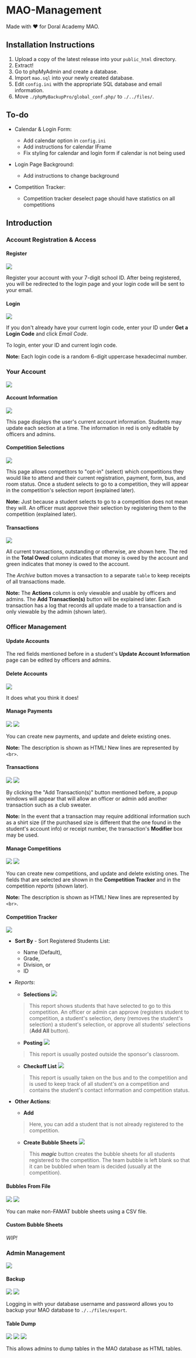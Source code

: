 # MAO-Management

Made with :heart: for Doral Academy MAO.

## Installation Instructions

1. Upload a copy of the latest release into your `public_html` directory.
2. Extract!
3. Go to phpMyAdmin and create a database.
4. Import `mao.sql` into your newly created database.
5. Edit `config.ini` with the appropriate SQL database and email information.
6. Move `./phpMyBackupPro/global_conf.php/` to `./../files/`.

## To-do

- Calendar & Login Form:
    - Add calendar option in `config.ini`
    - Add instructions for calendar IFrame
    - Fix styling for calendar and login form if calendar is not being used

- Login Page Background:
    - Add instructions to change background

- Competition Tracker:
    - Competition tracker deselect page should have statistics on all competitions

## Introduction

### Account Registration & Access

#### Register

![](docs/images/General/Register.png)

Register your account with your 7-digit school ID. After being registered, you will be redirected to the login page and
your login code will be sent to your email.

#### Login

![](docs/images/General/Login.png)

If you don't already have your current login code, enter your ID under __Get a Login Code__ and click _Email Code_.

To login, enter your ID and current login code.

__Note:__ Each login code is a random 6-digit uppercase hexadecimal number.

### Your Account

![](docs/images/Your_Account/Your_Account.png)

#### Account Information

![](docs/images/Your_Account/Update_Account_Information.png)

This page displays the user's current account information. Students may update each section at a time. The information
in red is only editable by officers and admins.

#### Competition Selections

![](docs/images/Your_Account/Compeition_Selections.png)

This page allows competitors to "opt-in" (select) which competitions they would like to attend and their current
registration, payment, form, bus, and room status. Once a student selects to go to a competition, they will appear in
the competition's selection report (explained later).

__Note:__ Just because a student selects to go to a competition does not mean they will. An officer must approve their
selection by registering them to the competition (explained later).

#### Transactions

![](docs/images/Your_Account/Transactions.png)

All current transactions, outstanding or otherwise, are shown here. The red in the __Total Owed__ column indicates that
money is owed by the account and green indicates that money is owed to the account.

The _Archive_ button moves a transaction to a separate `table` to keep receipts of all transactions made.

__Note:__ The __Actions__ column is only viewable and usable by officers and admins. The __Add Transaction(s)__ button
will be explained later. Each transaction has a log that records all update made to a transaction and is only viewable
by the admin (shown later).

### Officer Management

#### Update Accounts

The red fields mentioned before in a student's __Update Account Information__ page can be edited by officers and admins.

#### Delete Accounts

![](docs/images/Officer_Management/Delete_Account.png)

It does what you think it does!

#### Manage Payments

![](docs/images/Officer_Management/Manage_Payments.png)
![](docs/images/Officer_Management/Manage_Payments_Example.png)

You can create new payments, and update and delete existing ones.

__Note:__ The description is shown as HTML! New lines are represented by `<br>`.

#### Transactions

![](docs/images/Your_Account/Transactions.png)
![](docs/images/Officer_Management/Add_Transactions.png)

By clicking the "Add Transaction(s)" button mentioned before, a popup windows will appear that will allow an officer or
admin add another transaction such as a club sweater.

__Note:__ In the event that a transaction may require additional information such as a shirt size (if the purchased size
is different that the one found in the student's account info) or receipt number, the transaction's __Modifier__ box may
be used.

#### Manage Competitions

![](docs/images/Officer_Management/Manage_Competitions.png)
![](docs/images/Officer_Management/Manage_Competitions_Example.png)

You can create new competitions, and update and delete existing ones. The fields that are selected are shown in the
__Competition Tracker__ and in the competition _reports_ (shown later).

__Note:__ The description is shown as HTML! New lines are represented by `<br>`.

#### Competition Tracker

![](docs/images/Officer_Management/Competition_Tracker.png)

* __Sort By__ - Sort Registered Students List:
    * Name (Default),
    * Grade,
    * Division, or
    * ID


* _Reports_:
    * __Selections__
      ![](docs/images/Officer_Management/Competition_Tracker/Selections.png)

  > This report shows students that have selected to go to this competition. An officer or admin can approve (registers
  student to competition, a student's selection, deny (removes the student's selection) a student's selection, or
  approve all students' selections (__Add All__ button).

    * __Posting__
      ![](docs/images/Officer_Management/Competition_Tracker/Posting.png)

  > This report is usually posted outside the sponsor's classroom.

    * __Checkoff List__
      ![](docs/images/Officer_Management/Competition_Tracker/Checkoff_List.png)

  > This report is usually taken on the bus and to the competition and is used to keep track of all student's on a
  competition and contains the student's contact information and competition status.


* __Other Actions__:
    * __Add__
  > Here, you can add a student that is not already registered to the competition.

    * __Create Bubble Sheets__
      ![](docs/images/Officer_Management/Competition_Tracker/Create_Bubble_Sheets.png)

  > This ___magic___ button creates the bubble sheets for all students registered to the competition. The team bubble is
  left blank so that it can be bubbled when team is decided (usually at the competition).

#### Bubbles From File

![](docs/images/Officer_Management/Bubbles_From_File/CSV_Example.png)
![](docs/images/Officer_Management/Bubbles_From_File/CSV_Example_Bubble_Sheet.png)

You can make non-FAMAT bubble sheets using a CSV file.

#### Custom Bubble Sheets

_WIP!_

### Admin Management

![](docs/images/Admin_Management/Admin_Management.png)

#### Backup

![](docs/images/Admin_Management/Backup.png)
![](docs/images/Admin_Management/Backup_Panel.png)

Logging in with your database username and password allows you to backup your MAO database to `./../files/export`.

#### Table Dump

![](docs/images/Admin_Management/Custom_Report.png)
![](docs/images/Admin_Management/Custom_Report_Tables.png)
![](docs/images/Admin_Management/Custom_Report_Example.png)

This allows admins to dump tables in the MAO database as HTML tables.

